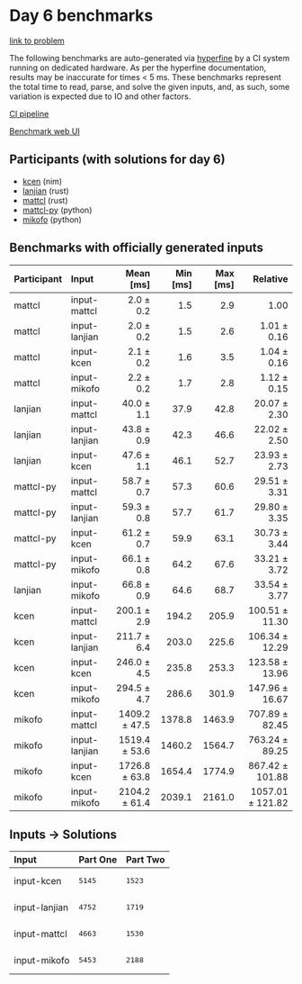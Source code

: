 # Day 6 benchmarks

[link to problem](https://adventofcode.com/2024/day/6)

The following benchmarks are auto-generated via
[hyperfine](https://github.com/sharkdp/hyperfine) by a CI system running on
dedicated hardware. As per the hyperfine documentation, results may be
inaccurate for times < 5 ms. These benchmarks represent the total time to read,
parse, and solve the given inputs, and, as such, some variation is expected due
to IO and other factors.

[CI pipeline](http://ci.papercode.net:8080/teams/main/pipelines/aoc2024)

[Benchmark web UI](https://aoc.ancalagon.black)


## Participants (with solutions for day 6)

- [kcen](https://github.com/kcen/aoc2024) (nim)
- [lanjian](https://github.com/lanjian/aoc-2024) (rust)
- [mattcl](https://github.com/mattcl/aoc2024) (rust)
- [mattcl-py](https://github.com/mattcl/aoc2024-py) (python)
- [mikofo](https://github.com/mikofo/aoc2024) (python)


## Benchmarks with officially generated inputs

| Participant | Input | Mean [ms] | Min [ms] | Max [ms] | Relative |
|:---|:---|---:|---:|---:|---:|
| mattcl | input-mattcl | 2.0 ± 0.2 | 1.5 | 2.9 | 1.00 |
| mattcl | input-lanjian | 2.0 ± 0.2 | 1.5 | 2.6 | 1.01 ± 0.16 |
| mattcl | input-kcen | 2.1 ± 0.2 | 1.6 | 3.5 | 1.04 ± 0.16 |
| mattcl | input-mikofo | 2.2 ± 0.2 | 1.7 | 2.8 | 1.12 ± 0.15 |
| lanjian | input-mattcl | 40.0 ± 1.1 | 37.9 | 42.8 | 20.07 ± 2.30 |
| lanjian | input-lanjian | 43.8 ± 0.9 | 42.3 | 46.6 | 22.02 ± 2.50 |
| lanjian | input-kcen | 47.6 ± 1.1 | 46.1 | 52.7 | 23.93 ± 2.73 |
| mattcl-py | input-mattcl | 58.7 ± 0.7 | 57.3 | 60.6 | 29.51 ± 3.31 |
| mattcl-py | input-lanjian | 59.3 ± 0.8 | 57.7 | 61.7 | 29.80 ± 3.35 |
| mattcl-py | input-kcen | 61.2 ± 0.7 | 59.9 | 63.1 | 30.73 ± 3.44 |
| mattcl-py | input-mikofo | 66.1 ± 0.8 | 64.2 | 67.6 | 33.21 ± 3.72 |
| lanjian | input-mikofo | 66.8 ± 0.9 | 64.6 | 68.7 | 33.54 ± 3.77 |
| kcen | input-mattcl | 200.1 ± 2.9 | 194.2 | 205.9 | 100.51 ± 11.30 |
| kcen | input-lanjian | 211.7 ± 6.4 | 203.0 | 225.6 | 106.34 ± 12.29 |
| kcen | input-kcen | 246.0 ± 4.5 | 235.8 | 253.3 | 123.58 ± 13.96 |
| kcen | input-mikofo | 294.5 ± 4.7 | 286.6 | 301.9 | 147.96 ± 16.67 |
| mikofo | input-mattcl | 1409.2 ± 47.5 | 1378.8 | 1463.9 | 707.89 ± 82.45 |
| mikofo | input-lanjian | 1519.4 ± 53.6 | 1460.2 | 1564.7 | 763.24 ± 89.25 |
| mikofo | input-kcen | 1726.8 ± 63.8 | 1654.4 | 1774.9 | 867.42 ± 101.88 |
| mikofo | input-mikofo | 2104.2 ± 61.4 | 2039.1 | 2161.0 | 1057.01 ± 121.82 |


## Inputs -> Solutions

| Input | Part One | Part Two |
|:---|:---|:---|
|input-kcen|<pre>5145</pre>|<pre>1523</pre>|
|input-lanjian|<pre>4752</pre>|<pre>1719</pre>|
|input-mattcl|<pre>4663</pre>|<pre>1530</pre>|
|input-mikofo|<pre>5453</pre>|<pre>2188</pre>|